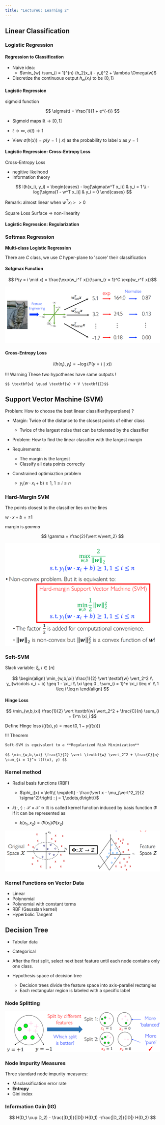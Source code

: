 ```yaml
---
title: "Lecture6: Learning 2"
---
```


## Linear Classification

### Logistic Regression

#### Regression to Classification

- Naive idea:
    - $\min_{w} \sum_{i = 1}^{n} (h_2(x_i) - y_i)^2 + \lambda \Omega(w)$
- Discretize the continuous output $h_w(x_i)$ to be $\{0,1\}$

#### Logistic Regression

sigmoid function

$$ \sigma(t) = \frac{1}{1 + e^{-t}} $$

- Sigmoid maps $\mathbb{R} \to [0, 1]$
- $t \to \infty$, $\sigma(t) \to 1$

- View $\sigma(h(x)) = p(y = 1 \mid x)$ as the probability to label $x$ as $y = 1$

#### Logistic Regression: Cross-Entropy Loss

Cross-Entropy Loss
- negitive likeihood 
- Information theory

$$
l(h(x_i), y_i) = \begin{cases}
    - log[\sigma(w^T x_i)] & y_i = 1 \\
    - log[\sigma(1 - w^T x_i)] & y_i = 0
\end{cases}
$$

Remark: almost linear when $w^T x_i >> 0$

Square Loss Surface $\Rightarrow$ non-linearity

#### Logistic Regression: Regularization

### Softmax Regression

**Multi-class Logistic Regression**

There are $C$ class, we use $C$ hyper-plane to 'score' their classification

#### Sofgmax Function

$$ P(y = i \mid x) = \frac{\exp(w_i^T x)}{\sum_{r = 1}^C \exp(w_r^T x)}$$

![](source/6-1.png)

#### Cross-Entropy Loss

$$ l(h(x_i), y_i) = -\log(P(y = i\mid x))$$

!!! Warning
    These two hypotheses have same outputs !

    $$ \textbf{w} \quad \textbf{w} + V \textbf{I}$$

## Support Vector Machine (SVM)

Problem: How to choose the best linear classifier(hyperplane) ?

- Margin: Twice of the distance to the closest points of either class
    - Twice of the largest noise that can be tolerated by the classifier
- Problem: How to find the linear classifier with the largest margin


- Requirements:
    - The margin is the largest
    - Classify all data points correctly
- Constrained optimiaztion problem
    - $y_i (w \cdot x_i + b ) \geq 1, \ 1 \leq i \leq n$

### Hard-Margin SVM

The points closest to the classifier lies on the lines 

$w\cdot x+ b = \pm 1$

margin is $gamma$

$$ \gamma = \frac{2}{\vert w\vert_2} $$

![](source/6-2.png)

### Soft-SVM

Slack variable: $\xi_i, i \in [n]$

$$
\begin{align}
\min_{w,b,\xi} \frac{1}{2} \vert \textbf{w} \vert_2^2 \\
y_i(w\cdots x_i + b) \geq 1 - \xi_i \\
\xi \geq 0 , \sum_{i = 1}^n \xi_i \leq n' \\
1 \leq i \leq n
\end{align}
$$

#### Hinge Loss

$$ \min_{w,b,\xi} \frac{1}{2} \vert \textbf{w} \vert_2^2 + \frac{C}{n} \sum_{i = 1}^n \xi_i $$

Define Hinge loss $l(f(x), y) = \max \{0,1 - y(f(x))\}$

!!! Theorem

    Soft-SVM is equivalent to a **Regularized Risk Minimization**

    $$ \min_{w,b,\xi} \frac{1}{2} \vert \textbf{w} \vert_2^2 + \frac{C}{n} \sum_{i = 1}^n l(f(x), y) $$

### Kernel method

- Radial basis functions (RBF)
    - $\phi_j(x) = \left\{ \exp\left( - \frac{\vert x - \mu_j\vert^2_2}{2 \sigma^2}\right) : j = 1,\cdots,d\right\}$

- $k(\cdot, \cdot): \mathcal{X} \times \mathcal{X} \to \mathbb{R}$ is called kernel function induced by basis function $\Phi$ if it can be represented as
    - $k(x_1,x_2) = \Phi(x_1)\Phi(x_2)$

![](source/6-3.png)

### Kernel Functions on Vector Data

- Linear
- Polynomial
- Polynomial with constant terms
- RBF (Gaussian kernel)
- Hyperbolic Tangent

## Decision Tree

- Tabular data
- Categorical

- After the first split, select next best feature until each node contains only one class.

- Hypothesis space of decision tree
    - Decision trees divide the feature space into axis-parallel rectangles
    - Each rectangular region is labeled with a specific label

### Node Splitting

![](source/6-4.png)

### Node Impurity Measures

Three standard node impurity measures:

- Misclassification error rate
- **Entropy**
- Gini index

### Information Gain (IG)

$$
H(D_1 \cup D_2) - \frac{|D_1|}{|D|} H(D_1) -\frac{|D_2|}{|D|} H(D_2) 
$$